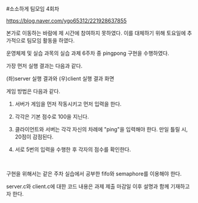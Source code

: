 #소소하게 팀모임 4회차

https://blog.naver.com/ygo65312/221928637855

본가로 이동하는 바람에 제 시간에 참여하지 못하였다. 이를 대체하기 위해 토요일에 추가적으로 팀모임 활동을 하였다.

운영체제 및 실습 과목의 실습 과제 6주차 중 pingpong 구현을 수행하였다.

가장 먼저 실행 결과는 다음과 같다.


(좌)server 실행 결과와 (우)client 실행 결과 화면

 게임 방법은 다음과 같다.

1. 서버가 게임을 먼저 작동시키고 먼저 입력을 한다.

2. 각각은 기본 점수로 100을 지닌다.

3. 클라이언트와 서버는 각각 자신의 차례에 "ping"을 입력해야 한다. 만일 틀릴 시, 20점이 감점된다.

4. 서로 5번의 입력을 수행한 후 각자의 점수를 확인한다.

​

구현을 위해서는 같은 주차 실습에서 공부한 fifo와 semaphore를 이용해야 한다.

server.c와 client.c에 대한 코드 내용은 과제 제출 마감일 이후 설명과 함께 기재하고자 한다.
